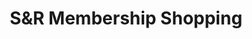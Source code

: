 ---
title: "S&R Membership Shopping"
url: /quezon-city/sandr-membership-shopping-e-rodriguez-jr-avenue/
shop: wholesale
---